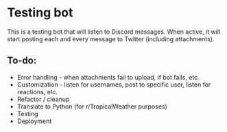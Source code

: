 # Testing bot

This is a testing bot that will listen to Discord messages. When active, it will start posting each and every message to Twitter (including attachments).



## To-do:
  * Error handling - when attachments fail to upload, if bot fails, etc.
  * Customization - listen for usernames, post to specific user, listen for reactions, etc.
  * Refactor / cleanup
  * Translate to Python (for r/TropicalWeather purposes)
  * Testing
  * Deployment